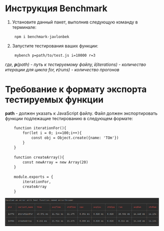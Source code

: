 # Инструкция Benchmark

1. Установите данный пакет, выполнив следующую команду в терминале:


        npm i benchmark-javlonbek

  
2. Запустите тестирования ваших функции:


        mybench p=path/to/test.js i=10000 r=3


_где, **p**(path) - путь к тестируемому файлу, **i**(iterations) - количество итерации для цикла for, **r**(runs) - количество прогонов_

# Требование к формату экспорта тестируемых функции
**path** - должен указать к JavaScript файлу. Файл должен экспортировать функции подлежащие тестированию в следующем формате:

        function iterationFor(){
            for(let i = 0; i<=100;i++){
                const obj = Object.create({name: 'TOm'})
            }
        }

        function createArray(){
            const newArray = new Array(20)
        }

        module.exports = {
            iterationFor,
            createArray
        }

![Scheme](public/image/img.png)
